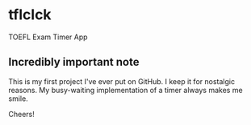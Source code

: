 tflclck
=======

TOEFL Exam Timer App

Incredibly important note
----

This is my first project I've ever put on GitHub. I keep it for nostalgic reasons. My busy-waiting implementation of a timer always makes me smile. 

Cheers!
